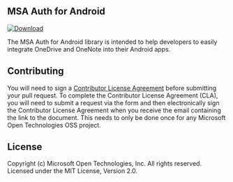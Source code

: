 ## MSA Auth for Android

[ ![Download](https://api.bintray.com/packages/msopentech/Maven/ORC-android/images/download.svg) ](https://bintray.com/msopentech/Maven/msa-auth-for-android/_latestVersion)

The MSA Auth for Android library is intended to help developers to easily integrate OneDrive and OneNote into their Android apps.

## Contributing
You will need to sign a [Contributor License Agreement](https://cla.msopentech.com/) before submitting your pull request. To complete the Contributor License Agreement (CLA), you will need to submit a request via the form and then electronically sign the Contributor License Agreement when you receive the email containing the link to the document. This needs to only be done once for any Microsoft Open Technologies OSS project.

## License
Copyright (c) Microsoft Open Technologies, Inc. All rights reserved. Licensed under the MIT License, Version 2.0.

